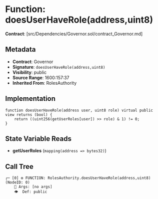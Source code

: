 # Function: doesUserHaveRole(address,uint8)

**Contract**: [src/Dependencies/Governor.sol/contract_Governor.md]

## Metadata

- **Contract**: Governor
- **Signature**: `doesUserHaveRole(address,uint8)`
- **Visibility**: public
- **Source Range**: 1600:157:37
- **Inherited From**: RolesAuthority

## Implementation

```solidity
function doesUserHaveRole(address user, uint8 role) virtual public view returns (bool) {
    return ((uint256(getUserRoles[user]) >> role) & 1) != 0;
}
```

## State Variable Reads

- **getUserRoles** (`mapping(address => bytes32)`)

## Call Tree

```
┌─ [0] ⚙️ FUNCTION: RolesAuthority.doesUserHaveRole(address,uint8) (NodeID: 0)
    💬 Args: [no args]
    👁️  Def: public
```
